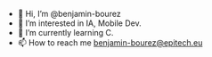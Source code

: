 - 👋 Hi, I’m @benjamin-bourez
- 👀 I’m interested in IA, Mobile Dev.
- 🌱 I’m currently learning C.
- 📫 How to reach me benjamin-bourez@epitech.eu

